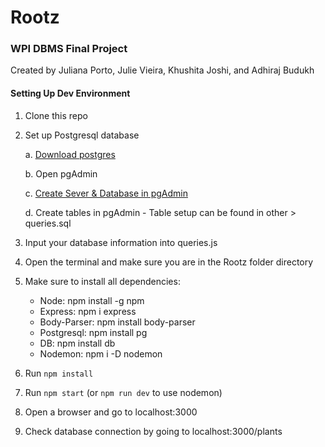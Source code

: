 # Rootz

### WPI DBMS Final Project

Created by Juliana Porto, Julie Vieira, Khushita Joshi, and Adhiraj Budukh

#### Setting Up Dev Environment

1. Clone this repo
2. Set up Postgresql database

   a. [Download postgres](https://www.postgresql.org/download/)
   
   b. Open pgAdmin
   
   c. [Create Sever & Database in pgAdmin](https://www.youtube.com/watch?v=oWsAYx2R9RI)
   
   d. Create tables in pgAdmin - Table setup can be found in other > queries.sql
4. Input your database information into queries.js
5. Open the terminal and make sure you are in the Rootz folder directory
6. Make sure to install all dependencies:
      - Node: npm install -g npm
      - Express: npm i express
      - Body-Parser: npm install body-parser
      - Postgresql: npm install pg
      - DB: npm install db
      - Nodemon: npm i -D nodemon
7. Run `npm install`
8. Run `npm start` (or `npm run dev` to use nodemon)
9. Open a browser and go to localhost:3000
10. Check database connection by going to localhost:3000/plants
